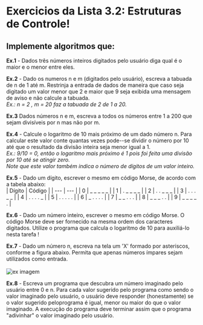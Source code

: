 # Exercicios da Lista 3.2: Estruturas de Controle!
## Implemente algoritmos que:<br />
**Ex.1** - Dados três números inteiros digitados pelo usuário diga qual é o maior e o menor entre eles.
<br />

**Ex.2** - Dado os numeros n e m (digitados pelo usuário), escreva a tabuada de n de 1 até m. Restrinja a entrada de dados de maneira que caso seja digitado um valor menor que 2 e maior que 9 seja exibida uma mensagem de aviso e não calcule a tabuada.<br />
*Ex.: n = 2 , m = 20 faz a tabuada de 2 de 1 a 20.*
<br />

**Ex.3** Dados números n e m, escreva a todos os números entre 1 a 200 que sejam divisíveis por n mas não por m.
<br />

**Ex.4** - Calcule o logaritmo de 10 mais próximo de um dado número n. Para calcular este valor conte quantas vezes pode--se dividir o número por 10 até que o resultado da divisão inteira seja menor igual a 1.<br />
*Ex.: 9/10 = 0, então o logaritmo mais próximo é 1 pois foi feita uma divisão por 10 até se atingir zero.*<br />
*Note que este valor também indica o número de dígitos de um valor inteiro.*
<br />

**Ex.5** - Dado um dígito, escrever o mesmo em código Morse, de acordo com a tabela abaixo:
<br />
| Dígito | Código | 
| --- | --- |
| 0 | _ _ _ _ _ |
| 1 | . _ _ _ _ | 
| 2 | . . _ _ _ |
| 3 | . . . _ _ |
| 4 | . . . . _ | 
| 5 | . . . . . | 
| 6 | _ . . . . | 
| 7 | _ _ . . . | 
| 8 | _ _ _ . . | 
| 9 | _ _ _ _ . | 
<br />

**Ex.6** - Dado um número inteiro, escrever o mesmo em código Morse. O código Morse deve ser fornecido na mesma ordem dos caracteres digitados. Utilize o programa que calcula o logaritmo de 10 para auxiliá-lo nesta tarefa !
<br />

**Ex.7** - Dado um número n, escreva na tela um 'X' formado por asteriscos, conforme a figura abaixo. Permita que apenas números ímpares sejam utilizados como entrada.
<br />  
![ex imagem](https://user-images.githubusercontent.com/109366042/185813569-8d031748-f149-4e6c-b3f2-6bc7d2b075a4.png) 

**Ex.8** - Escreva um programa que descubra um número imaginado pelo usuário entre 0 e n. Para cada valor sugerido pelo programa como sendo o valor imaginado pelo usuário, o usuário deve responder (honestamente) se o valor sugerido peloprograma é igual, menor ou maior do que o valor imaginado. A execução do programa deve terminar assim que o programa "adivinhar" o valor imaginado pelo usuário.
